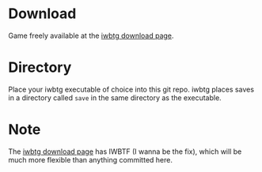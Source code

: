 # Download
Game freely available at the [iwbtg download page](http://kayin.moe/iwbtg/downloads.php).

# Directory
Place your iwbtg executable of choice into this git repo.
iwbtg places saves in a directory called `save` in the same directory as the executable.

# Note
The [iwbtg download page](http://kayin.moe/iwbtg/downloads.php) has IWBTF (I wanna be the fix),
which will be much more flexible than anything committed here.
